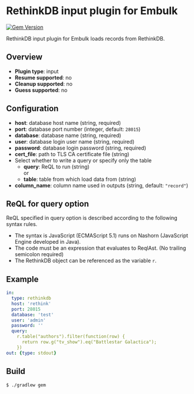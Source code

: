 # RethinkDB input plugin for Embulk

[![Gem Version](https://badge.fury.io/rb/embulk-input-rethinkdb.svg)](https://badge.fury.io/rb/embulk-input-rethinkdb)

RethinkDB input plugin for Embulk loads records from RethinkDB.

## Overview

* **Plugin type**: input
* **Resume supported**: no
* **Cleanup supported**: no
* **Guess supported**: no

## Configuration

- **host**: database host name (string, required)
- **port**: database port number (integer, default: `28015`)
- **database**: database name (string, required)
- **user**: database login user name (string, required)
- **password**: database login password (string, required)
- **cert_file**: path to TLS CA certificate file (string)
- Select whether to write a query or specify only the table
    - **query**: ReQL to run (string)
    <br>or<br>
    - **table**: table from which load data from (string)
- **column_name**: column name used in outputs (string, default: `"record"`)

## ReQL for query option

ReQL specified in query option is described according to the following syntax rules.

- The syntax is JavaScript (ECMAScript 5.1) runs on Nashorn (JavaScript Engine developed in Java).
- The code must be an expression that evaluates to ReqlAst. (No trailing semicolon required)
- The RethinkDB object can be referenced as the variable `r`.

## Example

```yaml
in:
  type: rethinkdb
  host: 'rethink'
  port: 28015
  database: 'test'
  user: 'admin'
  password: ''
  query:
    r.table("authors").filter(function(row) {
      return row.g("tv_show").eq("Battlestar Galactica");
    })
out: {type: stdout}
```


## Build

```
$ ./gradlew gem
```
